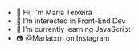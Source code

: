 - 👋 Hi, I’m Maria Teixeira
- 👀 I’m interested in Front-End Dev 
- 🌱 I’m currently learning JavaScript
- 📷 @Mariatxrn on Instagram

<!---
MariaLTN/MariaLTN is a ✨ special ✨ repository because its `README.md` (this file) appears on your GitHub profile.
You can click the Preview link to take a look at your changes.
--->
